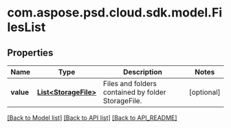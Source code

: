 
# com.aspose.psd.cloud.sdk.model.FilesList

## Properties
Name | Type | Description | Notes
------------ | ------------- | ------------- | -------------
**value** | [**List&lt;StorageFile&gt;**](StorageFile.md) | Files and folders contained by folder StorageFile. |  [optional]


[[Back to Model list]](API_README.md#documentation-for-models) [[Back to API list]](API_README.md#documentation-for-api-endpoints) [[Back to API_README]](API_README.md)

